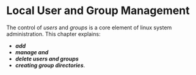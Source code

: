 # Local User and Group Management

The control of _users_ and _groups_ is a core element of linux system administration. This chapter explains:
  - **_add_**
  - **_manage and_**
  - **_delete users and groups_**
  - **_creating group directories_**.


